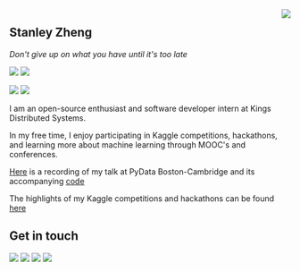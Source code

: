 <a href="#">
<img align="right" src="https://github-readme-stats.vercel.app/api?username=stanleyjzheng&show_icons=true&hide_border=true&icon_color=586069&title_color=a0a9af">
</a>

## Stanley Zheng

*Don't give up on what you have until it's too late*

![](https://komarev.com/ghpvc/?username=stanleyjzheng)
![](https://img.shields.io/badge/-Python-165caa?style=flat-square&logo=Python&logoColor=fff)

![](https://img.shields.io/badge/-PyTorch-e34f26?style=flat-square&logo=PyTorch&logoColor=fff)
![](https://img.shields.io/badge/-TensorFlow-FF6F00?style=flat-square&logo=TensorFlow&logoColor=fff)

I am an open-source enthusiast and software developer intern at Kings Distributed Systems. 

In my free time, I enjoy participating in Kaggle competitions, hackathons, and learning more about machine learning through MOOC's and conferences.

[Here](https://www.youtube.com/watch?v=c8uWUOSGYUI) is a recording of my talk at PyData Boston-Cambridge and its accompanying [code](https://github.com/stanleyjzheng/PyData)

The highlights of my Kaggle competitions and hackathons can be found [here](https://gist.github.com/stanleyjzheng/96f3455c2ae8842b90f175fc34bd63e6)

## Get in touch

[![](https://img.shields.io/badge/-Email-D44638?style=flat-square&logo=gmail&logoColor=white&labelColor=c14438)](mailto:stanleyjzheng@gmail.com)
[![](https://img.shields.io/badge/-LinkedIn-0E76A8?style=flat-square&logo=LinkedIn&logoColor=fff)](https://www.linkedin.com/in/stanleyjzheng/)
[![](https://img.shields.io/badge/-Kaggle-20beff?style=flat-square&logo=Kaggle&logoColor=fff)](https://www.kaggle.com/stanleyjzheng)
[![](https://img.shields.io/badge/-Devpost-003e54?style=flat-square&logo=Devpost&logoColor=fff)](https://devpost.com/StanleyjZheng)
